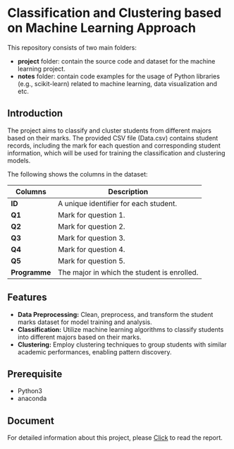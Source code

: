 # Classification and Clustering based on Machine Learning Approach

This repository consists of two main folders: 
- **project** folder: contain the source code and dataset for the machine learning project.
- **notes** folder: contain code examples for the usage of Python libraries (e.g., scikit-learn) related to machine learning, data visualization and etc.

## Introduction

The project aims to classify and cluster students from different majors based on their marks. The provided CSV file (Data.csv) contains student records, including the mark for each question and corresponding student information, which will be used for training the classification and clustering models.

The following shows the columns in the dataset: 

| Columns     | Description                                        |
|------------ |----------------------------------------------------|
| **ID**      | A unique identifier for each student.              |
| **Q1**      | Mark for question 1.                               |
| **Q2**      | Mark for question 2.                               |
| **Q3**      | Mark for question 3.                               |
| **Q4**      | Mark for question 4.                               |
| **Q5**      | Mark for question 5.                               |
| **Programme** | The major in which the student is enrolled.      |

## Features
- **Data Preprocessing:** Clean, preprocess, and transform the student marks dataset for model training and analysis.
- **Classification:** Utilize machine learning algorithms to classify students into different majors based on their marks.
- **Clustering:** Employ clustering techniques to group students with similar academic performances, enabling pattern discovery.

## Prerequisite
- Python3
- anaconda

## Document
For detailed information about this project, please [Click](./project/report.pdf) to read the report.



